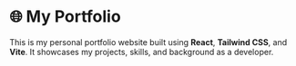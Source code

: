 # 🌐 My Portfolio

This is my personal portfolio website built using **React**, **Tailwind CSS**, and **Vite**. It showcases my projects, skills, and background as a developer.
